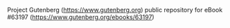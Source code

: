 Project Gutenberg (https://www.gutenberg.org) public repository for
eBook #63197 (https://www.gutenberg.org/ebooks/63197)
